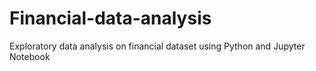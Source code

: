 # Financial-data-analysis
Exploratory data analysis on financial dataset using Python and Jupyter Notebook

